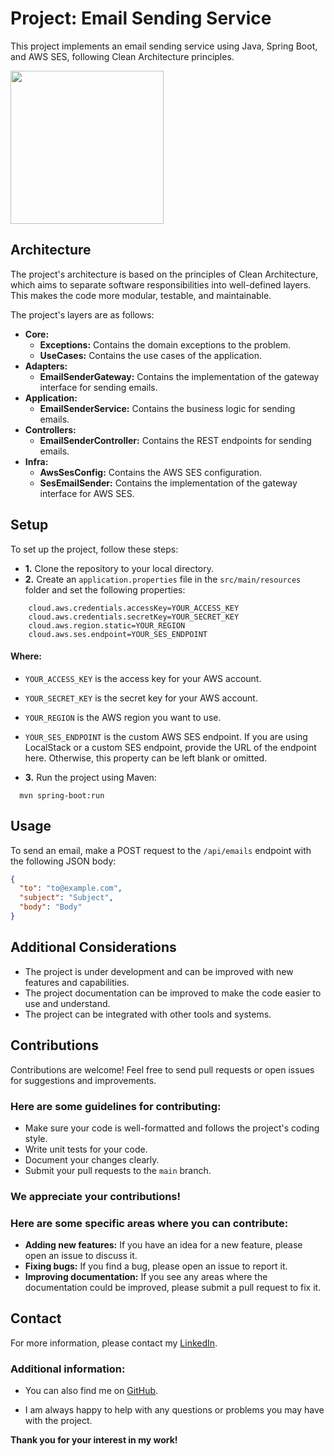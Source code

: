# Project: Email Sending Service
This project implements an email sending service using Java, Spring Boot, and AWS SES, following Clean Architecture principles.

<p>
    <img src="https://skillicons.dev/icons?i=java,spring,aws" width="245"/>
</p>

## Architecture
The project's architecture is based on the principles of Clean Architecture, which aims to separate software responsibilities into well-defined layers. This makes the code more modular, testable, and maintainable.

The project's layers are as follows:

- **Core:** 
  - **Exceptions:** Contains the domain exceptions to the problem.
  - **UseCases:** Contains the use cases of the application.
- **Adapters:**
  - **EmailSenderGateway:** Contains the implementation of the gateway interface for sending emails.
- **Application:**
    - **EmailSenderService:** Contains the business logic for sending emails.
- **Controllers:**
   - **EmailSenderController:** Contains the REST endpoints for sending emails. 
- **Infra:**
    - **AwsSesConfig:** Contains the AWS SES configuration.
    - **SesEmailSender:** Contains the implementation of the gateway interface for AWS SES.

## Setup

To set up the project, follow these steps:

- **1.** Clone the repository to your local directory.
- **2.** Create an `application.properties` file in the `src/main/resources` folder and set the following properties:

```shell
    cloud.aws.credentials.accessKey=YOUR_ACCESS_KEY
    cloud.aws.credentials.secretKey=YOUR_SECRET_KEY
    cloud.aws.region.static=YOUR_REGION
    cloud.aws.ses.endpoint=YOUR_SES_ENDPOINT
```

#### Where:

- `YOUR_ACCESS_KEY` is the access key for your AWS account.
- `YOUR_SECRET_KEY` is the secret key for your AWS account.
- `YOUR_REGION` is the AWS region you want to use.
- `YOUR_SES_ENDPOINT` is the custom AWS SES endpoint. If you are using LocalStack or a custom SES endpoint, provide the URL of the endpoint here. Otherwise, this property can be left blank or omitted.



- **3.** Run the project using Maven:
```shell
  mvn spring-boot:run
  ```

## Usage

To send an email, make a POST request to the `/api/emails` endpoint with the following JSON body:
```json
{
  "to": "to@example.com",
  "subject": "Subject",
  "body": "Body"
}
```
## Additional Considerations

- The project is under development and can be improved with new features and capabilities.
- The project documentation can be improved to make the code easier to use and understand.
- The project can be integrated with other tools and systems.

## Contributions
Contributions are welcome! Feel free to send pull requests or open issues for suggestions and improvements.

### Here are some guidelines for contributing:

- Make sure your code is well-formatted and follows the project's coding style.
- Write unit tests for your code.
- Document your changes clearly.
- Submit your pull requests to the `main` branch.

### We appreciate your contributions!

### Here are some specific areas where you can contribute:

- **Adding new features:** If you have an idea for a new feature, please open an issue to discuss it.
- **Fixing bugs:** If you find a bug, please open an issue to report it.
- **Improving documentation:** If you see any areas where the documentation could be improved, please submit a pull request to fix it.

## Contact
For more information, please contact my [LinkedIn](https://www.linkedin.com/in/fabrizio-cagnoni-silveira-323505270/).

### Additional information:

- You can also find me on [GitHub](https://github.com/Fabriziosilveira).

- I am always happy to help with any questions or problems you may have with the project.

**Thank you for your interest in my work!**
